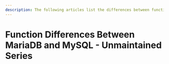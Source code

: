 ```yaml
---
description: The following articles list the differences between functions in MariaDB and in MySQL for each of the major MariaDB series that are no longer maintained
---
```


# Function Differences Between MariaDB and MySQL - Unmaintained Series

